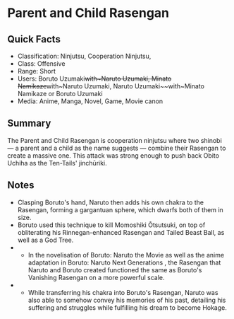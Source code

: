 # Parent and Child Rasengan

## Quick Facts
- Classification: Ninjutsu, Cooperation Ninjutsu,
- Class: Offensive
- Range: Short
- Users: Boruto Uzumaki~~with~Naruto Uzumaki, Minato Namikaze~~with~Naruto Uzumaki, Naruto Uzumaki~~with~Minato Namikaze or Boruto Uzumaki
- Media: Anime, Manga, Novel, Game, Movie canon

## Summary
The Parent and Child Rasengan is cooperation ninjutsu where two shinobi — a parent and a child as the name suggests — combine their Rasengan to create a massive one. This attack was strong enough to push back Obito Uchiha as the Ten-Tails' jinchūriki.

## Notes
- Clasping Boruto's hand, Naruto then adds his own chakra to the Rasengan, forming a gargantuan sphere, which dwarfs both of them in size.
- Boruto used this technique to kill Momoshiki Ōtsutsuki, on top of obliterating his Rinnegan-enhanced Rasengan and Tailed Beast Ball, as well as a God Tree.
- * In the novelisation of Boruto: Naruto the Movie as well as the anime adaptation in Boruto: Naruto Next Generations , the Rasengan that Naruto and Boruto created functioned the same as Boruto's Vanishing Rasengan on a more powerful scale.
- * While transferring his chakra into Boruto's Rasengan, Naruto was also able to somehow convey his memories of his past, detailing his suffering and struggles while fulfilling his dream to become Hokage.
